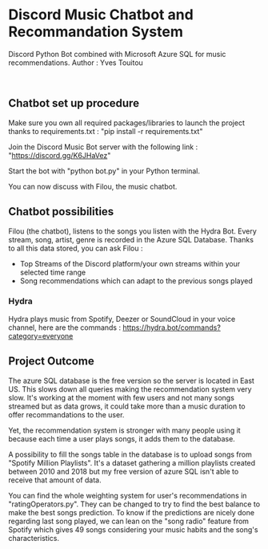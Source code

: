 # Discord Music Chatbot and Recommandation System
Discord Python Bot combined with Microsoft Azure SQL for music recommendations.
Author : Yves Touitou

<br/>

## Chatbot set up procedure
Make sure you own all required packages/libraries to launch the project thanks to requirements.txt : "pip install -r requirements.txt"

Join the Discord Music Bot server with the following link : "https://discord.gg/K6JHaVez"

Start the bot with "python bot.py" in your Python terminal.

You can now discuss with Filou, the music chatbot.

## Chatbot possibilities
Filou (the chatbot), listens to the songs you listen with the Hydra Bot.
Every stream, song, artist, genre is recorded in the Azure SQL Database.
Thanks to all this data stored, you can ask Filou :
- Top Streams of the Discord platform/your own streams within your selected time range
- Song recommendations which can adapt to the previous songs played

### Hydra
Hydra plays music from Spotify, Deezer or SoundCloud in your voice channel, here are the commands :
https://hydra.bot/commands?category=everyone

## Project Outcome
The azure SQL database is the free version so the server is located in East US. This slows down all queries making the recommendation system very slow. It's working at the moment with few users and not many songs streamed but as data grows, it could take more than a music duration to offer recommandations to the user.

Yet, the recommendation system is stronger with many people using it because each time a user plays songs, it adds them to the database.

A possibility to fill the songs table in the database is to upload songs from "Spotify Million Playlists". It's a dataset gathering a million playlists created between 2010 and 2018 but my free version of azure SQL isn't able to receive that amount of data.

You can find the whole weighting system for user's recommendations in "ratingOperators.py". They can be changed to try to find the best balance to make the best songs prediction.
To know if the predictions are nicely done regarding last song played, we can lean on the "song radio" feature from Spotify which gives 49 songs considering your music habits and the song's characteristics.

